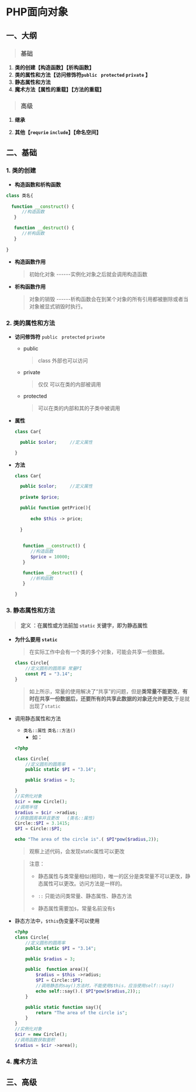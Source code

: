 # PHP面向对象

## 一、大纲

> ### 基础

1. **类的创建【构造函数】【析构函数】**
2. **类的属性和方法【访问修饰符`public `  `protected`  `private`  】**
3. **静态属性和方法**
4. **魔术方法【属性的重载】【方法的重载】**

> ### 高级

1. **继承**

2. **其他【`requrie`  `include`】【命名空间】**

   #### 

## 二、基础

### 1. 类的创建

- **构造函数和析构函数**

```php
class 类名{
   
  function __construct() {
      //构造函数
   }

   function __destruct() {
      //析构函数
   }
    
}
```

- **构造函数作用**

  > 初始化对象    ------实例化对象之后就会调用构造函数

- **析构函数作用**

  > 对象的销毁   ------析构函数会在到某个对象的所有引用都被删除或者当对象被显式销毁时执行。


### 2. 类的属性和方法

- **访问修饰符**    `public `  `protected`  `private`

  - public

    > class 外部也可以访问

  - private

    > 仅仅 可以在类的内部被调用

  - protected

    >可以在类的内部和其的子类中被调用

- **属性**

  ```php
  class Car{
  
    public $color;     //定义属性
  
  }
  ```

- **方法**

  ```php
  class Car{
  
    public $color;     //定义属性
    
    private $price;	 
  
    public function getPrice(){
    
        echo $this -> price;
        
    }
    
    
     function __construct() {
        //构造函数
        $price = 10000;
     }
  
     function __destruct() {
        //析构函数
     }
  
  }
  ```


### 3. 静态属性和方法

> #### **定义** ：在属性或方法前加 `static` 关键字，即为静态属性

- **为什么要用 `static`**

  > 在实际工作中会有一个类的多个对象，可能会共享一份数据。

  ```php
  class Circle{
      //定义圆形的圆周率 常量PI
      const PI = "3.14";
  }
  ```

  > 如上所示，常量的使用解决了“共享”的问题，但是**类常量不能更改**，**有时在共享一份数据后，还要所有的共享此数据的对象还允许更改**,于是就出现了`static`

- 调用静态属性和方法

  - `类名::属性`    `类名::方法()`
    - 如：

  ```php
  <?php
  
  class Circle{
      //定义圆形的圆周率
      public static $PI = "3.14";
  
      public $radius = 3;
  
  }
  //实例化对象
  $cir = new Circle();
  //调用半径
  $radius = $cir ->radius;
  //获取圆周率并且更改   (类名::属性)
  Circle::$PI = 3.1415;
  $PI = Circle::$PI;
  
  echo "The area of the circle is".( $PI*pow($radius,2));
  ```



  > 观察上述代码，会发现static属性可以更改

  > 注意：
  >
  > - 静态属性与类常量相似(相同)，唯一的区分是类常量不可以更改，静态属性可以更改。访问方法是一样的。
  >
  > - `::` 只能访问类常量、静态属性、静态方法
  >
  > -  静态属性需要加`$`，常量名前没有`$`

- 静态方法中，`$this`伪变量不可以使用

  ```php
  <?php
  class Circle{
      //定义圆形的圆周率
      public static $PI = "3.14";
  
      public $radius = 3;
  
      public  function area(){
          $radius = $this ->radius;
          $PI = Circle::$PI;
          //调用静态的say()方法时，不能使用$this，应当使用self::say()
          echo self::say().( $PI*pow($radius,2));;
      }
  
      public static function say(){
          return "The area of the circle is";
      }
  }
  //实例化对象
  $cir = new Circle();
  //调用函数获取面积
  $radius = $cir ->area();
  ```


### 4. 魔术方法



## 三、高级